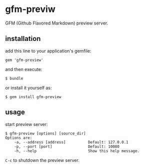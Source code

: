 # gfm-previw

GFM (Github Flavored Markdown) preview server.

## installation

add this line to your application's gemfile:

    gem 'gfm-preview'

and then execute:

    $ bundle

or install it yourself as:

    $ gem install gfm-preview

## usage

start preview server:

    $ gfm-preview [options] [source_dir]
    Options are:
        -a, --address [address]          Default: 127.0.0.1
        -p, --port [port]                Default: 10080
        -h, --help                       Show this help message.

```C-c``` to shutdown the preview server.
